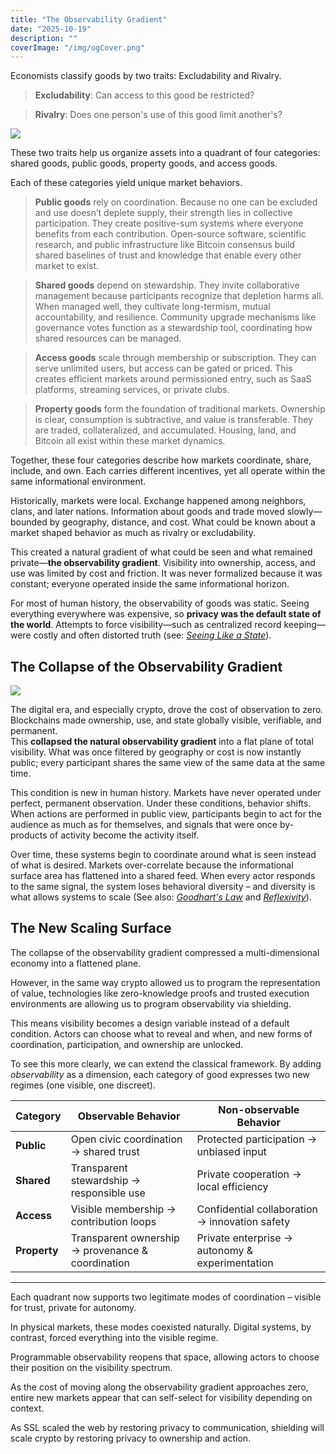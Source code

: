 ```yaml
---
title: "The Observability Gradient"
date: "2025-10-19"
description: ""
coverImage: "/img/ogCover.png"
---
```


Economists classify goods by two traits: Excludability and Rivalry.

> **Excludability**: Can access to this good be restricted?

> **Rivalry**: Does one person's use of this good limit another's?

![](/img/og1.png)

These two traits help us organize assets into a quadrant of four categories: shared goods, public goods, property goods, and access goods.

Each of these categories yield unique market behaviors.

> **Public goods** rely on coordination. Because no one can be excluded and use doesn’t deplete supply, their strength lies in collective participation. They create positive-sum systems where everyone benefits from each contribution. Open-source software, scientific research, and public infrastructure like Bitcoin consensus build shared baselines of trust and knowledge that enable every other market to exist.

> **Shared goods** depend on stewardship. They invite collaborative management because participants recognize that depletion harms all. When managed well, they cultivate long-termism, mutual accountability, and resilience. Community upgrade mechanisms like governance votes function as a stewardship tool, coordinating how shared resources can be managed.

> **Access goods** scale through membership or subscription. They can serve unlimited users, but access can be gated or priced. This creates efficient markets around permissioned entry, such as SaaS platforms, streaming services, or private clubs.

> **Property goods** form the foundation of traditional markets. Ownership is clear, consumption is subtractive, and value is transferable. They are traded, collateralized, and accumulated. Housing, land, and Bitcoin all exist within these market dynamics.

Together, these four categories describe how markets coordinate, share, include, and own. Each carries different incentives, yet all operate within the same informational environment.

Historically, markets were local. Exchange happened among neighbors, clans, and later nations. Information about goods and trade moved slowly—bounded by geography, distance, and cost. What could be known about a market shaped behavior as much as rivalry or excludability.

This created a natural gradient of what could be seen and what remained private—**the observability gradient**. Visibility into ownership, access, and use was limited by cost and friction. It was never formalized because it was constant; everyone operated inside the same informational horizon.

For most of human history, the observability of goods was static. Seeing everything everywhere was expensive, so **privacy was the default state of the world**. Attempts to force visibility—such as centralized record keeping—were costly and often distorted truth (see: [_Seeing Like a State_](https://files.libcom.org/files/Seeing%20Like%20a%20State%20-%20James%20C.%20Scott.pdf)).

## The Collapse of the Observability Gradient

![](/img/og0.png)

The digital era, and especially crypto, drove the cost of observation to zero.  
Blockchains made ownership, use, and state globally visible, verifiable, and permanent.  
This **collapsed the natural observability gradient** into a flat plane of total visibility. What was once filtered by geography or cost is now instantly public; every participant shares the same view of the same data at the same time.

This condition is new in human history. Markets have never operated under perfect, permanent observation. Under these conditions, behavior shifts. When actions are performed in public view, participants begin to act for the audience as much as for themselves, and signals that were once by-products of activity become the activity itself.

Over time, these systems begin to coordinate around what is seen instead of what is desired. Markets over-correlate because the informational surface area has flattened into a shared feed. When every actor responds to the same signal, the system loses behavioral diversity – and diversity is what allows systems to scale (See also: [_Goodhart's Law_](https://en.wikipedia.org/wiki/Goodhart%27s_law) and [_Reflexivity_](<https://en.wikipedia.org/wiki/Reflexivity_(social_theory)>)).

## The New Scaling Surface

The collapse of the observability gradient compressed a multi-dimensional economy into a flattened plane.

However, in the same way crypto allowed us to program the representation of value, technologies like zero-knowledge proofs and trusted execution environments are allowing us to program observability via shielding.

This means visibility becomes a design variable instead of a default condition. Actors can choose what to reveal and when, and new forms of coordination, participation, and ownership are unlocked.

To see this more clearly, we can extend the classical framework. By adding _observability_ as a dimension, each category of good expresses two new regimes (one visible, one discreet).

| Category     | Observable Behavior                               | Non-observable Behavior                         |
| ------------ | ------------------------------------------------- | ----------------------------------------------- |
| **Public**   | Open civic coordination → shared trust            | Protected participation → unbiased input        |
| **Shared**   | Transparent stewardship → responsible use         | Private cooperation → local efficiency          |
| **Access**   | Visible membership → contribution loops           | Confidential collaboration → innovation safety  |
| **Property** | Transparent ownership → provenance & coordination | Private enterprise → autonomy & experimentation |

---

Each quadrant now supports two legitimate modes of coordination – visible for trust, private for autonomy.

In physical markets, these modes coexisted naturally. Digital systems, by contrast, forced everything into the visible regime.

Programmable observability reopens that space, allowing actors to choose their position on the visibility spectrum.

As the cost of moving along the observability gradient approaches zero, entire new markets appear that can self-select for visibility depending on context.

As SSL scaled the web by restoring privacy to communication, shielding will scale crypto by restoring privacy to ownership and action.
